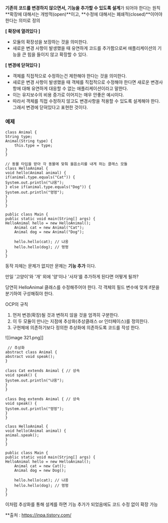   

**기존의 코드를 변경하지 않으면서, 기능을 추가할 수 있도록 설계**가 되어야 한다는 원칙  
**확장에 대해서는 개방적(open)**이고, **수정에 대해서는 폐쇄적(closed)**이어야 한다는 의미로 정의  
  
  

**[ 확장에 열려있다 ]**

- 모듈의 확장성을 보장하는 것을 의미한다.
- 새로운 변경 사항이 발생했을 때 유연하게 코드를 추가함으로써 애플리케이션의 기능을 큰 힘을 들이지 않고 확장할 수 있다.

**[ 변경에 닫혀있다 ]**

- 객체를 직접적으로 수정하는건 제한해야 한다는 것을 의미한다.
- 새로운 변경 사항이 발생했을 때 객체를 직접적으로 수정해야 한다면 새로운 변경사항에 대해 유연하게 대응할 수 없는 애플리케이션이라고 말한다.
- 이는 유지보수의 비용 증가로 이어지는 매우 안좋은 예시이다.
- 따라서 객체를 직접 수정하지 않고도 변경사항을 적용할 수 있도록 설계해야 한다. 그래서 변경에 닫혀있다고 표현한 것이다.

  

### 예제

  

  

```Plain
class Animal {
String type;
Animal(String type) {
	this.type = type;
}
}

// 동물 타입을 받아 각 동물에 맞춰 울음소리를 내게 하는 클래스 모듈
class HelloAnimal {
void hello(Animal animal) {
if(animal.type.equals("Cat")) {
System.out.println("냐옹");
} else if(animal.type.equals("Dog")) {
System.out.println("멍멍");
}
}
}

public class Main {
public static void main(String[] args) {
HelloAnimal hello = new HelloAnimal();
    Animal cat = new Animal("Cat");
    Animal dog = new Animal("Dog");

    hello.hello(cat); // 냐옹
    hello.hello(dog); // 멍멍
}
}
```

  

동작 자체는 문제가 없지만 문제는 **기능 추가** 이다.

만일 '고양이'와 '개' 외에 '양'이나 '사자'를 추가하게 된다면 어떻게 될까?

당연히 HelloAnimal 클래스를 수정해주어야 한다. 각 객체의 필드 변수에 맞게 if문을 분기하여 구성해줘야 한다.

  

OCP의 규칙

1. 먼저 변경(확장)될 것과 변하지 않을 것을 엄격히 구분한다.
2. 이 두 모듈이 만나는 지점에 추상화(추상클래스 or 인터페이스)를 정의한다.
3. 구현체에 의존하기보다 정의한 추상화에 의존하도록 코드를 작성 한다.

  

![[image 321.png]]

  

  

```Plain
 // 추상화
abstract class Animal {
abstract void speak();
}

class Cat extends Animal { // 상속
void speak() {
System.out.println("냐옹");
}
}

class Dog extends Animal { // 상속
void speak() {
System.out.println("멍멍");
}
}

class HelloAnimal {
void hello(Animal animal) {
animal.speak();
}
}

public class Main {
public static void main(String[] args) {
HelloAnimal hello = new HelloAnimal();  
    Animal cat = new Cat();
    Animal dog = new Dog();

    hello.hello(cat); // 냐옹
    hello.hello(dog); // 멍멍
}
}
```

이처럼 추상화를 통해 설계를 하면 기능 추가가 되었음에도 코드 수정 없이 확장 가능


**출처 : https://inpa.tistory.com/